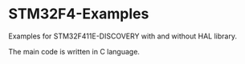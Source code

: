 # STM32F4-Examples

Examples for STM32F411E-DISCOVERY with and without HAL library.

The main code is written in C language.
